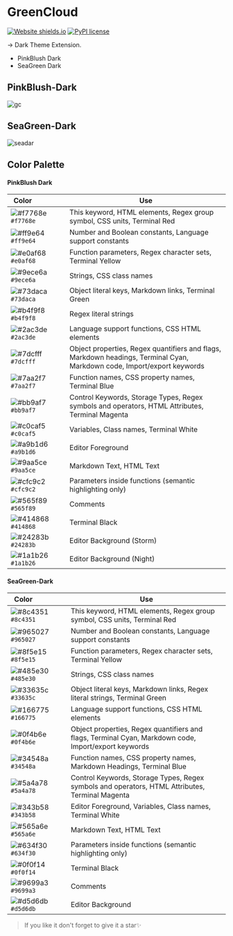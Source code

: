# GreenCloud

[![Website shields.io](https://img.shields.io/website-up-down-green-red/http/shields.io.svg)](https://marketplace.visualstudio.com/items?itemName=GauravSinha.greencloud)
[![PyPI license](https://img.shields.io/pypi/l/ansicolortags.svg)](https://marketplace.visualstudio.com/items?itemName=GauravSinha.greencloud)

-> Dark Theme Extension.

- PinkBlush Dark
- SeaGreen Dark

## PinkBlush-Dark

![gc](https://user-images.githubusercontent.com/75125943/122522230-59986080-d033-11eb-8588-d89751b35efe.PNG)

## SeaGreen-Dark

![seadar](https://user-images.githubusercontent.com/75125943/122670377-71ace300-d1df-11eb-8628-02e32e0e4274.PNG)

## Color Palette

#### PinkBlush Dark

| Color&nbsp;&nbsp;&nbsp;&nbsp;&nbsp;&nbsp;&nbsp;&nbsp;&nbsp;&nbsp;&nbsp;&nbsp;&nbsp;&nbsp;&nbsp; | Use                                                                                                                     |
| ----------------------------------------------------------------------------------------------- | ----------------------------------------------------------------------------------------------------------------------- |
| ![#f7768e](https://via.placeholder.com/15/f7768e/f7768e?text=+) `#f7768e`                       | This keyword, HTML elements, Regex group symbol, CSS units, Terminal Red                                                |
| ![#ff9e64](https://via.placeholder.com/15/ff9e64/ff9e64?text=+) `#ff9e64`                       | Number and Boolean constants, Language support constants                                                                |
| ![#e0af68](https://via.placeholder.com/15/e0af68/e0af68?text=+) `#e0af68`                       | Function parameters, Regex character sets, Terminal Yellow                                                              |
| ![#9ece6a](https://via.placeholder.com/15/9ece6a/9ece6a?text=+) `#9ece6a`                       | Strings, CSS class names                                                                                                |
| ![#73daca](https://via.placeholder.com/15/73daca/73daca?text=+) `#73daca`                       | Object literal keys, Markdown links, Terminal Green                                                                     |
| ![#b4f9f8](https://via.placeholder.com/15/b4f9f8/b4f9f8?text=+) `#b4f9f8`                       | Regex literal strings                                                                                                   |
| ![#2ac3de](https://via.placeholder.com/15/2ac3de/2ac3de?text=+) `#2ac3de`                       | Language support functions, CSS HTML elements                                                                           |
| ![#7dcfff](https://via.placeholder.com/15/7dcfff/7dcfff?text=+) `#7dcfff`                       | Object properties, Regex quantifiers and flags, Markdown headings, Terminal Cyan, Markdown code, Import/export keywords |
| ![#7aa2f7](https://via.placeholder.com/15/7aa2f7/7aa2f7?text=+) `#7aa2f7`                       | Function names, CSS property names, Terminal Blue                                                                       |
| ![#bb9af7](https://via.placeholder.com/15/bb9af7/bb9af7?text=+) `#bb9af7`                       | Control Keywords, Storage Types, Regex symbols and operators, HTML Attributes, Terminal Magenta                         |
| ![#c0caf5](https://via.placeholder.com/15/c0caf5/c0caf5?text=+) `#c0caf5`                       | Variables, Class names, Terminal White                                                                                  |
| ![#a9b1d6](https://via.placeholder.com/15/a9b1d6/a9b1d6?text=+) `#a9b1d6`                       | Editor Foreground                                                                                                       |
| ![#9aa5ce](https://via.placeholder.com/15/9aa5ce/9aa5ce?text=+) `#9aa5ce`                       | Markdown Text, HTML Text                                                                                                |
| ![#cfc9c2](https://via.placeholder.com/15/cfc9c2/cfc9c2?text=+) `#cfc9c2`                       | Parameters inside functions (semantic highlighting only)                                                                |
| ![#565f89](https://via.placeholder.com/15/565f89/565f89?text=+) `#565f89`                       | Comments                                                                                                                |
| ![#414868](https://via.placeholder.com/15/414868/414868?text=+) `#414868`                       | Terminal Black                                                                                                          |
| ![#24283b](https://via.placeholder.com/15/24283b/24283b?text=+) `#24283b`                       | Editor Background (Storm)                                                                                               |
| ![#1a1b26](https://via.placeholder.com/15/1a1b26/1a1b26?text=+) `#1a1b26`                       | Editor Background (Night)                                                                                               |

#### SeaGreen-Dark

| Color&nbsp;&nbsp;&nbsp;&nbsp;&nbsp;&nbsp;&nbsp;&nbsp;&nbsp;&nbsp;&nbsp;&nbsp;&nbsp;&nbsp;&nbsp; | Use                                                                                                  |
| ----------------------------------------------------------------------------------------------- | ---------------------------------------------------------------------------------------------------- |
| ![#8c4351](https://via.placeholder.com/15/8c4351/8c4351?text=+) `#8c4351`                       | This keyword, HTML elements, Regex group symbol, CSS units, Terminal Red                             |
| ![#965027](https://via.placeholder.com/15/965027/965027?text=+) `#965027`                       | Number and Boolean constants, Language support constants                                             |
| ![#8f5e15](https://via.placeholder.com/15/8f5e15/8f5e15?text=+) `#8f5e15`                       | Function parameters, Regex character sets, Terminal Yellow                                           |
| ![#485e30](https://via.placeholder.com/15/485e30/485e30?text=+) `#485e30`                       | Strings, CSS class names                                                                             |
| ![#33635c](https://via.placeholder.com/15/33635c/33635c?text=+) `#33635c`                       | Object literal keys, Markdown links, Regex literal strings, Terminal Green                           |
| ![#166775](https://via.placeholder.com/15/166775/166775?text=+) `#166775`                       | Language support functions, CSS HTML elements                                                        |
| ![#0f4b6e](https://via.placeholder.com/15/0f4b6e/0f4b6e?text=+) `#0f4b6e`                       | Object properties, Regex quantifiers and flags, Terminal Cyan, Markdown code, Import/export keywords |
| ![#34548a](https://via.placeholder.com/15/34548a/34548a?text=+) `#34548a`                       | Function names, CSS property names, Markdown Headings, Terminal Blue                                 |
| ![#5a4a78](https://via.placeholder.com/15/5a4a78/5a4a78?text=+) `#5a4a78`                       | Control Keywords, Storage Types, Regex symbols and operators, HTML Attributes, Terminal Magenta      |
| ![#343b58](https://via.placeholder.com/15/343b58/343b58?text=+) `#343b58`                       | Editor Foreground, Variables, Class names, Terminal White                                            |
| ![#565a6e](https://via.placeholder.com/15/565a6e/565a6e?text=+) `#565a6e`                       | Markdown Text, HTML Text                                                                             |
| ![#634f30](https://via.placeholder.com/15/634f30/634f30?text=+) `#634f30`                       | Parameters inside functions (semantic highlighting only)                                             |
| ![#0f0f14](https://via.placeholder.com/15/0f0f14/f0f14?text=+) `#0f0f14`                        | Terminal Black                                                                                       |
| ![#9699a3](https://via.placeholder.com/15/9699a3/9699a3?text=+) `#9699a3`                       | Comments                                                                                             |
| ![#d5d6db](https://via.placeholder.com/15/d5d6db/5d6db?text=+) `#d5d6db`                        | Editor Background                                                                                    |

> If you like it don't forget to give it a star✨
